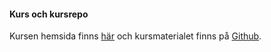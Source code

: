 #### Kurs och kursrepo

Kursen hemsida finns [här](https://dbwebb.se/kurser/oophp-v5/) och
kursmaterialet finns på [Github](https://github.com/dbwebb-se/oophp).
